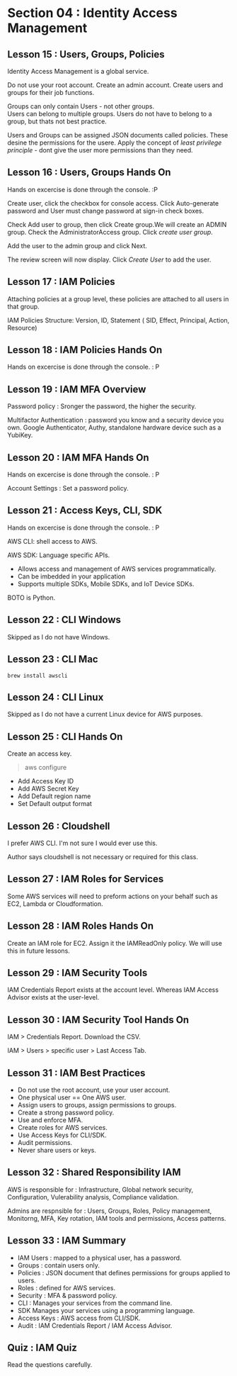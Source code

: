 # Section 04 : Identity Access Management
## Lesson 15 : Users, Groups, Policies

Identity Access Management is a global service.

Do not use your root account. Create an admin account. Create users and groups for their job functions. 

Groups can only contain Users - not other groups.  
Users can belong to multiple groups. Users do not have to belong to a group, but thats not best practice.  

Users and Groups can be assigned JSON documents called policies. These desine the permissions for the usere. Apply the concept of *least privilege principle* - dont give the user more permissions than they need.  

## Lesson 16 : Users, Groups Hands On 

Hands on excercise is done through the console. :P  

Create user, click the checkbox for console access. Click Auto-generate password and User must change password at sign-in check boxes.   

Check Add user to group, then click Create group.We will create an ADMIN group. Check the AdministratorAccess group. Click *create user group*.  

Add the user to the admin group and click Next.  

The review screen will now display. Click *Create User* to add the user.  

## Lesson 17 : IAM Policies

Attaching policies at a group level, these policies are attached to all users in that group.

IAM Policies Structure: Version, ID, Statement ( SID, Effect, Principal, Action, Resource) 

## Lesson 18 : IAM Policies Hands On

Hands on excercise is done through the console. :
P 

## Lesson 19 : IAM MFA Overview

Password policy : Sronger the password, the higher the security.  

Multifactor Authentication : password you know and a security device you own. Google Authenticator, Authy, standalone hardware device such as a YubiKey.  

## Lesson 20 : IAM MFA Hands On

Hands on excercise is done through the console. :
P

Account Settings : Set a password policy.  

## Lesson 21 : Access Keys, CLI, SDK

Hands on excercise is done through the console. :
P

AWS CLI: shell access to AWS. 

AWS SDK: Language specific APIs.
- Allows access and management of AWS services programmatically.  
- Can be imbedded in your application
- Supports multiple SDKs, Mobile SDKs, and IoT Device SDKs.  

BOTO is Python.  

## Lesson 22 : CLI Windows

Skipped as I do not have Windows. 

## Lesson 23 : CLI Mac

```brew install awscli```

## Lesson 24 : CLI Linux

Skipped as I do not have a current Linux device for AWS purposes.

## Lesson 25 : CLI Hands On

Create an access key. 

> aws configure
- Add Access Key ID  
- Add AWS Secret Key  
- Add Default region name  
- Set Default output format

## Lesson 26 : Cloudshell

I prefer AWS CLI. I'm not sure I would ever use this.  

Author says cloudshell is not necessary or required for this class.

## Lesson 27 : IAM Roles for Services

Some AWS services will need to preform actions on your behalf such as EC2, Lambda or Cloudformation.  

## Lesson 28 : IAM Roles Hands On

Create an IAM role for EC2. Assign it the IAMReadOnly policy. We will use this in future lessons.  
## Lesson 29 : IAM Security Tools

IAM Credentials Report exists at the account level. Whereas IAM Access Advisor exists at the user-level.

## Lesson 30 : IAM Security Tool Hands On

IAM > Credentials Report. Download the CSV.  

IAM > Users > specific user > Last Access Tab.  

## Lesson 31 : IAM Best Practices

- Do not use the root account, use your user account.  
- One physical user == One AWS user.  
- Assign users to groups, assign permissions to groups.  
- Create a strong password policy.  
- Use and enforce MFA.  
- Create roles for AWS services.  
- Use Access Keys for CLI/SDK.  
- Audit permissions.
- Never share users or keys.  

## Lesson 32 : Shared Responsibility IAM

AWS is responsible for : Infrastructure, Global network security, Configuration, Vulerability analysis, Compliance validation.

Admins are respnsible for : Users, Groups, Roles, Policy management, Monitorng, MFA, Key rotation, IAM tools and permissions, Access patterns.  

## Lesson 33 : IAM Summary

- IAM Users : mapped to a physical user, has a password.  
- Groups : contain users only.  
- Policies : JSON document that defines permissions for groups applied to users.  
- Roles : defined for AWS services.  
- Security : MFA & password policy.  
- CLI : Manages your services from the command line.  
- SDK Manages your services using a programming language.  
- Access Keys : AWS access from CLI/SDK.  
- Audit : IAM Credentials Report / IAM Access Advisor.  

## Quiz : IAM Quiz 

Read the questions carefully.
